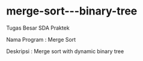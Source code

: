 # merge-sort---binary-tree

Tugas Besar SDA Praktek

Nama Program : Merge Sort

Deskripsi    : Merge sort with dynamic binary tree

